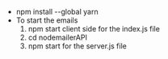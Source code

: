 - npm install --global yarn
- To start the emails
  1. npm start client side for the index.js file
  2. cd nodemailerAPI
  3. npm start for the server.js file
